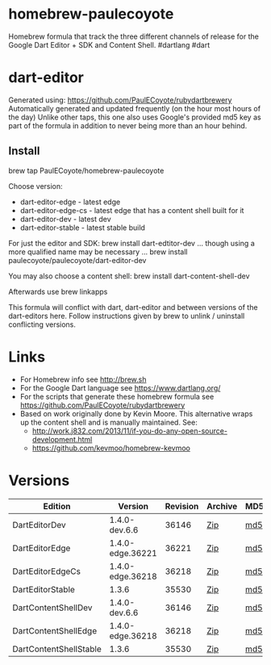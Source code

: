 homebrew-paulecoyote
====================

Homebrew formula that track the three different channels of release for the Google Dart Editor + SDK and Content Shell.  #dartlang #dart

dart-editor
===========

Generated using: https://github.com/PaulECoyote/rubydartbrewery
Automatically generated and updated frequently (on the hour most hours of the day)
Unlike other taps, this one also uses Google's provided md5 key as part of the formula in addition to never being more than an hour behind.

Install
-------
brew tap PaulECoyote/homebrew-paulecoyote

Choose version:
* dart-editor-edge - latest edge
* dart-editor-edge-cs - latest edge that has a content shell built for it
* dart-editor-dev - latest dev
* dart-editor-stable - latest stable build

For just the editor and SDK:
brew install dart-edtitor-dev
... though using a more qualified name may be necessary ...
brew install paulecoyote/paulecoyote/dart-editor-dev

You may also choose a content shell:
brew install dart-content-shell-dev

Afterwards use 
brew linkapps

This formula will conflict with dart, dart-editor and between versions of the dart-editors here.  Follow instructions given by brew to unlink / uninstall conflicting versions.

Links
=====
* For Homebrew info see http://brew.sh
* For the Google Dart language see https://www.dartlang.org/
* For the scripts that generate these homebrew formula see https://github.com/PaulECoyote/rubydartbrewery
* Based on work originally done by Kevin Moore. This alternative wraps up the content shell and is manually maintained.  See: 
    * http://work.j832.com/2013/11/if-you-do-any-open-source-development.html
    * https://github.com/kevmoo/homebrew-kevmoo

Versions
========
| Edition | Version | Revision | Archive | MD5 | Notes |
| ------- | ------- | -------- | ------- | --- | ----- |
| DartEditorDev | 1.4.0-dev.6.6 | 36146 | [Zip](http://storage.googleapis.com/dart-archive/channels/dev/release/36146/editor/darteditor-macos-x64.zip) | [md5](http://storage.googleapis.com/dart-archive/channels/dev/release/36146/editor/darteditor-macos-x64.zip.md5sum) | [Changes](http://storage.googleapis.com/dart-archive/channels/dev/release/latest/changelog.html) |
| DartEditorEdge | 1.4.0-edge.36221 | 36221 | [Zip](http://storage.googleapis.com/dart-archive/channels/be/raw/36221/editor/darteditor-macos-x64.zip) | [md5](http://storage.googleapis.com/dart-archive/channels/be/raw/36221/editor/darteditor-macos-x64.zip.md5sum) | - |
| DartEditorEdgeCs | 1.4.0-edge.36218 | 36218 | [Zip](http://storage.googleapis.com/dart-archive/channels/be/raw/36218/editor/darteditor-macos-x64.zip) | [md5](http://storage.googleapis.com/dart-archive/channels/be/raw/36218/editor/darteditor-macos-x64.zip.md5sum) | - |
| DartEditorStable | 1.3.6 | 35530 | [Zip](http://storage.googleapis.com/dart-archive/channels/stable/release/35530/editor/darteditor-macos-x64.zip) | [md5](http://storage.googleapis.com/dart-archive/channels/stable/release/35530/editor/darteditor-macos-x64.zip.md5sum) | [Changes](http://storage.googleapis.com/dart-archive/channels/stable/release/latest/changelog.html) |
| DartContentShellDev | 1.4.0-dev.6.6 | 36146 | [Zip](http://storage.googleapis.com/dart-archive/channels/dev/release/36146/dartium/content_shell-macos-ia32-release.zip) | [md5](http://storage.googleapis.com/dart-archive/channels/dev/release/36146/dartium/content_shell-macos-ia32-release.zip.md5sum) | - |
| DartContentShellEdge | 1.4.0-edge.36218 | 36218 | [Zip](http://storage.googleapis.com/dart-archive/channels/be/raw/36218/dartium/content_shell-macos-ia32-release.zip) | [md5](http://storage.googleapis.com/dart-archive/channels/be/raw/36218/dartium/content_shell-macos-ia32-release.zip.md5sum) | - |
| DartContentShellStable | 1.3.6 | 35530 | [Zip](http://storage.googleapis.com/dart-archive/channels/stable/release/35530/dartium/content_shell-macos-ia32-release.zip) | [md5](http://storage.googleapis.com/dart-archive/channels/stable/release/35530/dartium/content_shell-macos-ia32-release.zip.md5sum) | - |
